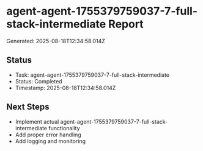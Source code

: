 # agent-agent-1755379759037-7-full-stack-intermediate Report

Generated: 2025-08-18T12:34:58.014Z

## Status
- Task: agent-agent-1755379759037-7-full-stack-intermediate
- Status: Completed
- Timestamp: 2025-08-18T12:34:58.014Z

## Next Steps
- Implement actual agent-agent-1755379759037-7-full-stack-intermediate functionality
- Add proper error handling
- Add logging and monitoring
